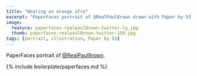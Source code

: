 ```yaml
---
title: "Wearing an orange afro"
excerpt: "PaperFaces portrait of @RealPaul8rown drawn with Paper by 53 on an iPad."
image: 
  feature: paperfaces-realpaul8rown-twitter-lg.jpg
  thumb: paperfaces-realpaul8rown-twitter-150.jpg
tags: [portrait, illustration, Paper by 53]
---
```


PaperFaces portrait of [@RealPaul8rown](http://twitter.com/RealPaul8rown).

{% include boilerplate/paperfaces.md %}